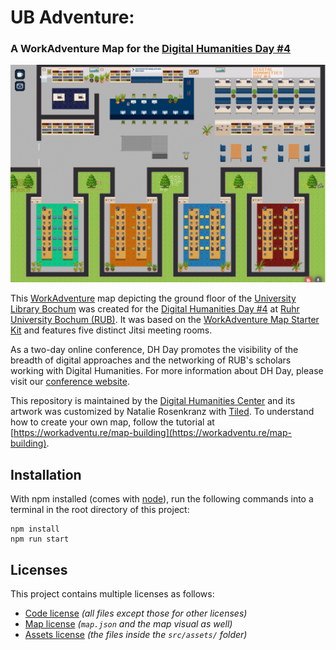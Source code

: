 # UB Adventure:
### A WorkAdventure Map for the [Digital Humanities Day #4](https://dhday.rub.de/)

![University Library Bochum map](./UB-Adventure.png)

This [WorkAdventure](https://workadventu.re) map depicting the ground floor of the [University Library Bochum](http://www.ub.rub.de/) was created for the [Digital Humanities Day #4](https://dhday.rub.de/) at [Ruhr University Bochum (RUB)](https://www.ruhr-uni-bochum.de/). It was based on the [WorkAdventure Map Starter Kit](https://github.com/thecodingmachine/workadventure-map-starter-kit) and features five distinct Jitsi meeting rooms.

As a two-day online conference, DH Day promotes the visibility of the breadth of digital approaches and the networking of RUB's scholars working with Digital Humanities. For more information about DH Day, please visit our [conference website](https://dhday.rub.de/).

This repository is maintained by the [Digital Humanities Center](https://dh.ub.rub.de/) and its artwork was customized by Natalie Rosenkranz with [Tiled](https://www.mapeditor.org/). To understand how to create your own map, follow the tutorial at [https://workadventu.re/map-building](https://workadventu.re/map-building).

## Installation

With npm installed (comes with [node](https://nodejs.org/en/)), run the following commands into a terminal in the root directory of this project:

```shell
npm install
npm run start
```

## Licenses

This project contains multiple licenses as follows:

* [Code license](./LICENSE.code) *(all files except those for other licenses)*
* [Map license](./LICENSE.map) *(`map.json` and the map visual as well)*
* [Assets license](./LICENSE.assets) *(the files inside the `src/assets/` folder)*
